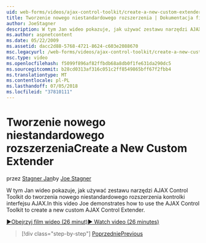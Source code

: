 ```yaml
---
uid: web-forms/videos/ajax-control-toolkit/create-a-new-custom-extender
title: Tworzenie nowego niestandardowego rozszerzenia | Dokumentacja firmy Microsoft
author: JoeStagner
description: W tym Jan wideo pokazuje, jak używać zestawu narzędzi AJAX Control Toolkit do tworzenia nowego niestandardowego rozszerzenia kontrolki interfejsu AJAX.
ms.author: aspnetcontent
ms.date: 05/22/2009
ms.assetid: dacc2d88-5768-4721-8624-c603e2088670
msc.legacyurl: /web-forms/videos/ajax-control-toolkit/create-a-new-custom-extender
msc.type: video
ms.openlocfilehash: f5099f896af82ffbdb68a8db0f1fe631da290dc5
ms.sourcegitcommit: b28cd0313af316c051c2ff8549865bff67f2fbb4
ms.translationtype: MT
ms.contentlocale: pl-PL
ms.lasthandoff: 07/05/2018
ms.locfileid: "37810111"
---
```

<a name="create-a-new-custom-extender"></a><span data-ttu-id="71153-103">Tworzenie nowego niestandardowego rozszerzenia</span><span class="sxs-lookup"><span data-stu-id="71153-103">Create a New Custom Extender</span></span>
====================
<span data-ttu-id="71153-104">przez [Stagner Jan](https://github.com/JoeStagner)</span><span class="sxs-lookup"><span data-stu-id="71153-104">by [Joe Stagner](https://github.com/JoeStagner)</span></span>

<span data-ttu-id="71153-105">W tym Jan wideo pokazuje, jak używać zestawu narzędzi AJAX Control Toolkit do tworzenia nowego niestandardowego rozszerzenia kontrolki interfejsu AJAX.</span><span class="sxs-lookup"><span data-stu-id="71153-105">In this video Joe demonstrates how to use the AJAX Control Toolkit to create a new custom AJAX Control Extender.</span></span>

[<span data-ttu-id="71153-106">&#9654;Obejrzyj film wideo (26 minut)</span><span class="sxs-lookup"><span data-stu-id="71153-106">&#9654; Watch video (26 minutes)</span></span>](https://channel9.msdn.com/Blogs/ASP-NET-Site-Videos/create-a-new-custom-extender)

> [!div class="step-by-step"]
> [<span data-ttu-id="71153-107">Poprzednie</span><span class="sxs-lookup"><span data-stu-id="71153-107">Previous</span></span>](editor-control-custom.md)
